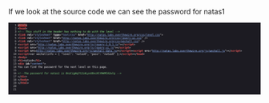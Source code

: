 If we look at the source code we can see the password for natas1

![Alt text for the image](Screenshot_2025-05-26_16-56-49.png)
